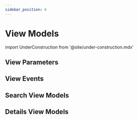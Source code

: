 ```yaml
---
sidebar_position: 6
---
```


# View Models

import UnderConstruction from  '@site/under-construction.mdx'

<UnderConstruction />

## View Parameters
## View Events
## Search View Models
## Details View Models
